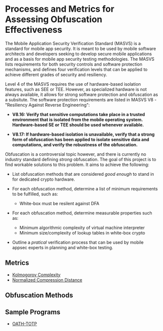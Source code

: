 # Processes and Metrics for Assessing Obfuscation Effectiveness 

The Mobile Application Security Verification Standard (MASVS) is a standard for mobile app security. It is meant to be used by mobile software architects and developers seeking to develop secure mobile applications and as a basis for mobile app security testing methodologies. The MASVS lists requirements for both security controls and software protection mechanisms, and defines four verification levels that can be applied to achieve different grades of security and resiliency.

Level 4 of the MASVS requires the use of hardware-based isolation features, such as SEE or TEE. However, as specialized hardware is not always available, it allows for strong software protection and obfuscation as a subsitute. The software protection requirements are listed in MASVS V8 - "Resiliency Against Reverse Engineering":

- **V8.16: Verify that sensitive computations take place in a trusted environment that is isolated from the mobile operating system. Hardware-based SE or TEE should be used whenever available.**

- **V8.17: If hardware-based isolation is unavailable, verify that a strong form of obfuscation has been applied to isolate sensitive data and computations, and verify the robustness of the obfuscation.**

Obfuscation is a controversial topic however, and there is currently no industry standard defining *strong* obfuscation. The goal of this project is to find workable solutions to this problem. It aims to achieve the following:

* List obfuscation methods that are considered *good enough* to stand in for dedicated crypto hardware.

* For each obfuscation method, determine a list of minimum requirements to be fulfilled, such as:

	* White-box must be resilent against DFA

* For each obfuscation method, determine measurable properties such as:

	* Minimum algorithmic complexity of virtual machine interpreter
	* Minimum size/complexity of lookup tables in white-box crypto

* Outline a *pratical* verification process that can be used by mobile appsec experts in planning and white-box testing.

## Metrics
- [Kolmogorov Complexity](https://github.com/b-mueller/obfuscation-metrics/blob/master/01_kolmogorov_complexity.md)
- [Normalized Compression Distance](https://github.com/b-mueller/obfuscation-metrics/blob/master/02_normalized_compression_distance.md)

## Obfuscation Methods

## Sample Programs

- [OATH-TOTP](https://github.com/b-mueller/obfuscation-metrics/tree/master/testprograms/oath-totp)



